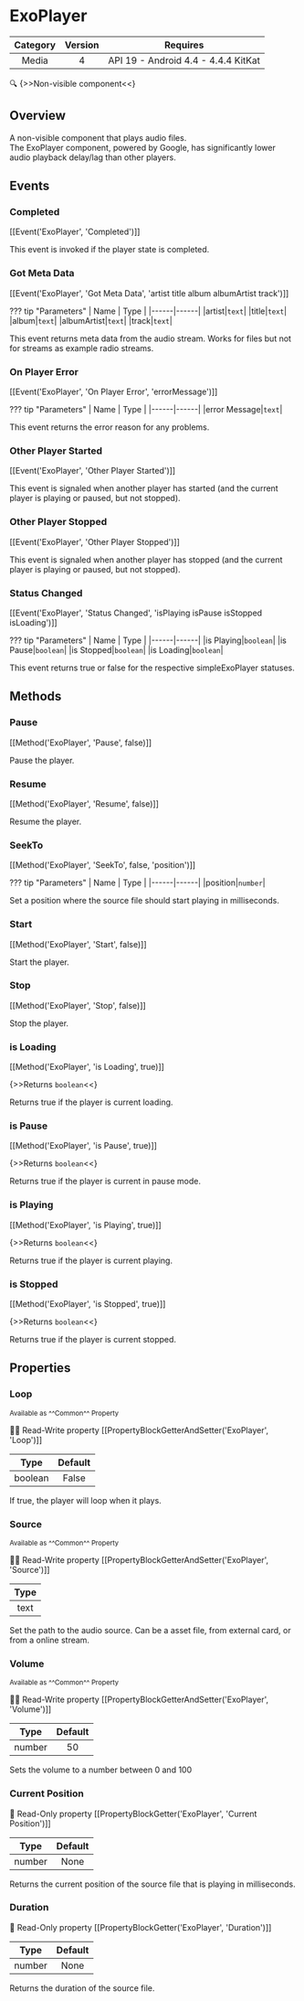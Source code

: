 # ExoPlayer

| Category | Version | Requires |
|:--------:|:-------:|:--------:|
|Media|4|API 19 - Android 4.4 - 4.4.4 KitKat|

:mag: {>>Non-visible component<<}

## Overview

A non-visible component that plays audio files.   
The ExoPlayer component, powered by Google, has significantly lower audio playback delay/lag than other players.

## Events

### Completed

[[Event('ExoPlayer', 'Completed')]]

This event is invoked if the player state is completed.

### Got Meta Data

[[Event('ExoPlayer', 'Got Meta Data', 'artist title album albumArtist track')]]

??? tip "Parameters"
    | Name | Type |
    |------|------|
    |artist|`text`|
    |title|`text`|
    |album|`text`|
    |albumArtist|`text`|
    |track|`text`|


This event returns meta data from the audio stream. Works for files but not for streams as example radio streams.

### On Player Error

[[Event('ExoPlayer', 'On Player Error', 'errorMessage')]]

??? tip "Parameters"
    | Name | Type |
    |------|------|
    |error Message|`text`|


This event returns the error reason for any problems.

### Other Player Started

[[Event('ExoPlayer', 'Other Player Started')]]

This event is signaled when another player has started (and the current player is playing or paused, but not stopped).

### Other Player Stopped

[[Event('ExoPlayer', 'Other Player Stopped')]]

This event is signaled when another player has stopped (and the current player is playing or paused, but not stopped).

### Status Changed

[[Event('ExoPlayer', 'Status Changed', 'isPlaying isPause isStopped isLoading')]]

??? tip "Parameters"
    | Name | Type |
    |------|------|
    |is Playing|`boolean`|
    |is Pause|`boolean`|
    |is Stopped|`boolean`|
    |is Loading|`boolean`|


This event returns true or false for the respective simpleExoPlayer statuses.

## Methods

### Pause

[[Method('ExoPlayer', 'Pause', false)]]

Pause the player.

### Resume

[[Method('ExoPlayer', 'Resume', false)]]

Resume the player.

### SeekTo

[[Method('ExoPlayer', 'SeekTo', false, 'position')]]

??? tip "Parameters"
    | Name | Type |
    |------|------|
    |position|`number`|


Set a position where the source file should start playing in milliseconds.

### Start

[[Method('ExoPlayer', 'Start', false)]]

Start the player.

### Stop

[[Method('ExoPlayer', 'Stop', false)]]

Stop the player.

### is Loading

[[Method('ExoPlayer', 'is Loading', true)]]

{>>Returns `boolean`<<}

Returns true if the player is current loading.

### is Pause

[[Method('ExoPlayer', 'is Pause', true)]]

{>>Returns `boolean`<<}

Returns true if the player is current in pause mode.

### is Playing

[[Method('ExoPlayer', 'is Playing', true)]]

{>>Returns `boolean`<<}

Returns true if the player is current playing.

### is Stopped

[[Method('ExoPlayer', 'is Stopped', true)]]

{>>Returns `boolean`<<}

Returns true if the player is current stopped.

## Properties

### Loop

<small>Available as ^^Common^^ Property</small>

:eyes::pencil: Read-Write property
[[PropertyBlockGetterAndSetter('ExoPlayer', 'Loop')]]

| Type | Default |
|:----:|:-------:|
|boolean|False|

If true, the player will loop when it plays.

### Source

<small>Available as ^^Common^^ Property</small>

:eyes::pencil: Read-Write property
[[PropertyBlockGetterAndSetter('ExoPlayer', 'Source')]]

| Type |
|:----:|
|text|

Set the path to the audio source. Can be a asset file, from external card, or from a online stream.

### Volume

<small>Available as ^^Common^^ Property</small>

:eyes::pencil: Read-Write property
[[PropertyBlockGetterAndSetter('ExoPlayer', 'Volume')]]

| Type | Default |
|:----:|:-------:|
|number|50|

Sets the volume to a number between 0 and 100

### Current Position

:eyes: Read-Only property
[[PropertyBlockGetter('ExoPlayer', 'Current Position')]]

| Type | Default |
|:----:|:-------:|
|number|None|

Returns the current position of the source file that is playing in milliseconds.

### Duration

:eyes: Read-Only property
[[PropertyBlockGetter('ExoPlayer', 'Duration')]]

| Type | Default |
|:----:|:-------:|
|number|None|

Returns the duration of the source file.